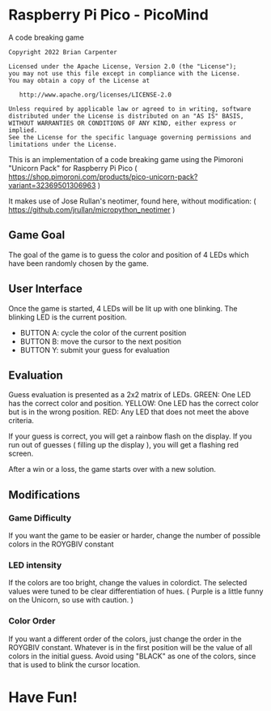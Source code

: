 # Raspberry Pi Pico - PicoMind
A code breaking game

	Copyright 2022 Brian Carpenter
	
	Licensed under the Apache License, Version 2.0 (the "License");
	you may not use this file except in compliance with the License.
	You may obtain a copy of the License at

	   http://www.apache.org/licenses/LICENSE-2.0

	Unless required by applicable law or agreed to in writing, software
	distributed under the License is distributed on an "AS IS" BASIS,
	WITHOUT WARRANTIES OR CONDITIONS OF ANY KIND, either express or implied.
	See the License for the specific language governing permissions and
	limitations under the License.
	
This is an implementation of a code breaking game using the Pimoroni
"Unicorn Pack" for Raspberry Pi Pico
( https://shop.pimoroni.com/products/pico-unicorn-pack?variant=32369501306963 )

It makes use of Jose Rullan's neotimer, found here, without modification:
( https://github.com/jrullan/micropython_neotimer )

## Game Goal
The goal of the game is to guess the color and position of 4 LEDs
which have been randomly chosen by the game.

## User Interface
Once the game is started, 4 LEDs will be lit up with one blinking.
The blinking LED is the current position.
- BUTTON A:  cycle the color of the current position
- BUTTON B:  move the cursor to the next position
- BUTTON Y:  submit your guess for evaluation

## Evaluation
Guess evaluation is presented as a 2x2 matrix of LEDs.
GREEN:  One LED has the correct color and position.
YELLOW: One LED has the correct color but is in the wrong position.
RED:    Any LED that does not meet the above criteria.

If your guess is correct, you will get a rainbow flash on the display.
If you run out of guesses ( filling up the display ), you will get
a flashing red screen.

After a win or a loss, the game starts over with a new solution.

## Modifications
### Game Difficulty
If you want the game to be easier or harder, change the number of
possible colors in the ROYGBIV constant

### LED intensity
If the colors are too bright, change the values in colordict.
The selected values were tuned to be clear differentiation of hues.
( Purple is a little funny on the Unicorn, so use with caution. )

### Color Order
If you want a different order of the colors, just change the order
in the ROYGBIV constant.  Whatever is in the first position will be
the value of all colors in the initial guess.
Avoid using "BLACK" as one of the colors, since that is used to blink
the cursor location.

# Have Fun!



